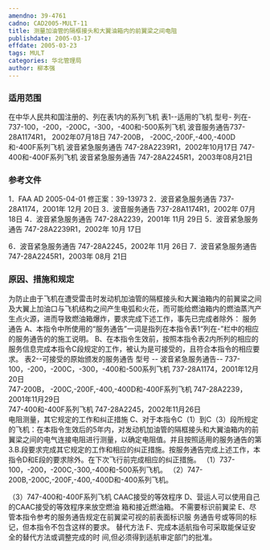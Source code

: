 ```yaml
---
amendno: 39-4761
cadno: CAD2005-MULT-11
title: 测量加油管的隔框接头和大翼油箱内的前翼梁之间电阻
publishdate: 2005-03-17
effdate: 2005-03-23
tags: MULT
categories: 华北管理局
author: 柳本强
---
```


### 适用范围 
在中华人民共和国注册的、列在表1内的系列飞机          表1--适用的飞机
型号- 列在-
737-100，-200，-200C，-300，-400和-500系列飞机  波音服务通告737-28A1174R1， 2002年07月18日
747-200B， -200C,-200F,-400,-400D和-400F系列飞机  波音紧急服务通告 747-28A2239R1，2002年10月17日
747-400和-400F系列飞机  波音紧急服务通告 747-28A2245R1，2003年08月21日

<!--more-->
### 参考文件
1．FAA AD 2005-04-01    修正案：39-13973 
2．波音紧急服务通告 737-28A1174，2001年 12月 20日
 3．波音服务通告 737-28A1174R1，2002年 07月 18日
 4．波音紧急服务通告 747-28A2239，2001年 11月 29日
 5．波音紧急服务通告 747-28A2239R1，2002年 10月 17日

        
6．波音紧急服务通告 747-28A2245，2002年 11月 26日
 7．波音紧急服务通告 747-28A2245R1，2003年 08月 21日

### 原因、措施和规定 
为防止由于飞机在遭受雷击时发动机加油管的隔框接头和大翼油箱内的前翼梁之间及大翼上加油口与飞机结构之间产生电弧和火花，而可能给燃油箱内的燃油蒸汽产生点火源，进而导致燃油箱爆炸，要求完成下述工作，事先已完成者除外： 
    服务通告 
A、本指令中所使用的“服务通告”一词是指列在本指令表1“列在-”栏中的相应的服务通告的的施工说明。 
    B、在本指令生效前，按照本指令表2内所列的相应的服务信息完成本指令C段规定的工作，被认为是可接受的，且符合本指令的相应要求。 
表2--可接受的原始颁发的服务通告 
    型号 --  波音紧急服务通告-- 
737-100，-200，-200C，-300，-400和-500系列飞机  737-28A1174，2001年12月20日  
747-200B， -200C,-200F,-400,-400D和-400F系列飞机  747-28A2239，2001年11月29日  
747-400和-400F系列飞机  747-28A2245，2002年11月26日  
电阻测量，其它规定的工作和纠正措施 
C、对于本指令C（1）到C（3）段所规定的飞机：在本指令生效后的5年内，对发动机加油管的隔框接头和大翼油箱内的前翼梁之间的电气连接电阻进行测量，以确定电阻值。并且按照适用的服务通告的第3.B.段要求完成其它规定的工作和相应的纠正措施。按服务通告完成上述工作，本指令D和E段的要求除外。在下次飞行前完成相应的纠正措施。 
（1）737-100，-200，-200C,-300,-400和-500系列飞机。 
（2）747-200B,-200C,-200F,-400,-400D和-400系列飞机。 

        
（3）747-400和-400F系列飞机 CAAC接受的等效程序 D、营运人可以使用自己的CAAC接受的等效程序来放空燃油
箱和接近燃油箱。     不需要标识前翼梁 E、尽管本指令参考的服务通告规定在前翼梁可视的前表面标识服
务通告号或等同的标记，但本指令不包含这样的要求。     替代方法 F、完成本适航指令可采取能保证安全的替代方法或调整完成的时
间,但必须得到适航审定部门的批准。
